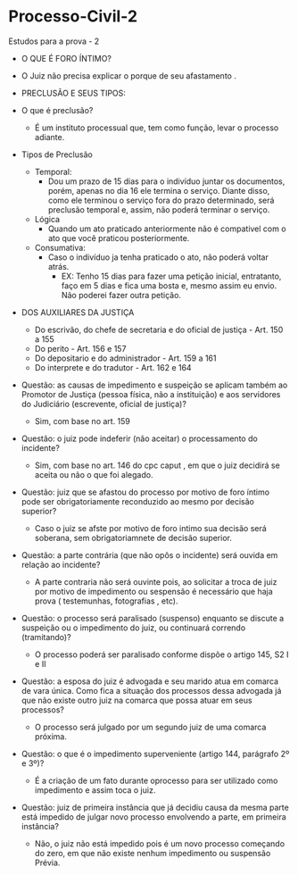 # Processo-Civil-2
Estudos para a prova - 2




- O QUE É FORO ÍNTIMO?
 - O Juiz não precisa explicar o porque de seu afastamento .

 
- PRECLUSÃO E SEUS TIPOS:
 - O que é preclusão?
   - É um instituto processual que, tem como função, levar o processo adiante.
   
 - Tipos de Preclusão
   - Temporal:
     - Dou um prazo de 15 dias para o indivíduo juntar os documentos, porém, apenas no dia 16 ele termina o serviço. Diante disso, como ele terminou o serviço fora do prazo determinado, será preclusão temporal e, assim, não poderá terminar o serviço.
   - Lógica
     - Quando um ato praticado anteriormente não é compativel com o ato que você praticou posteriormente.
   - Consumativa:
     - Caso o indivíduo ja tenha praticado o ato, não poderá voltar atrás.
       - EX: Tenho 15 dias para fazer uma petição inicial, entratanto,  faço em 5 dias e fica uma bosta e, mesmo assim eu envio. Não poderei fazer outra petição.
 
 - DOS AUXILIARES DA JUSTIÇA
   - Do escrivão, do chefe de secretaria e do oficial de justiça - Art. 150 a 155
   - Do perito - Art. 156 e 157
   - Do depositario e do administrador - Art. 159 a 161
   - Do interprete e do tradutor -  Art. 162 e 164

- Questão: as causas de impedimento e suspeição se aplicam também ao Promotor de Justiça (pessoa física, não a instituição) e aos servidores do Judiciário (escrevente, oficial de justiça)?
  - Sim, com base no art. 159

- Questão: o juiz pode indeferir (não aceitar) o processamento do incidente?
  - Sim, com base no art. 146 do cpc caput , em que o juiz decidirá se aceita ou não o que foi alegado.

- Questão: juiz que se afastou do processo por motivo de foro íntimo pode ser obrigatoriamente reconduzido ao mesmo por decisão superior?
  - Caso o juiz se afste por motivo de foro intimo sua decisão será soberana, sem obrigatoriamnete de decisão superior.

- Questão: a parte contrária (que não opôs o incidente) será ouvida em relação ao incidente?
  - A parte contraria não será ouvinte pois, ao solicitar a troca de juiz por motivo de impedimento ou sespensão é necessário que haja prova ( testemunhas, fotografias , etc).

- Questão: o processo será paralisado (suspenso) enquanto se discute a suspeição ou o impedimento do juiz, ou continuará correndo (tramitando)?
  - O processo poderá ser paralisado conforme dispõe o artigo 145, S2 I e II

- Questão: a esposa do juiz é advogada e seu marido atua em comarca de vara única. Como fica a situação dos processos dessa advogada já que não existe outro juiz na comarca que possa atuar em seus processos?
  -  O processo será julgado por um segundo juiz de uma comarca próxima.

- Questão: o que é o impedimento superveniente (artigo 144, parágrafo 2º e 3º)?
  - É a criação de um fato durante oprocesso para ser utilizado como  impedimento e assim toca o juiz.

- Questão: juiz de primeira instância que já decidiu causa da mesma parte está impedido de julgar novo processo envolvendo a parte, em primeira instância?
  - Não, o juiz não está impedido pois é um novo processo começando do zero, em que  não existe nenhum impedimento ou suspensão Prévia.













     

